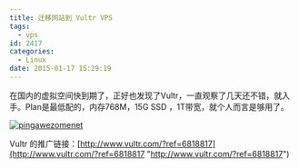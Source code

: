 ```yaml
---
title: 迁移网站到 Vultr VPS
tags:
  - vps
id: 2417
categories:
  - Linux
date: 2015-01-17 15:29:19
---
```


在国内的虚拟空间快到期了，正好也发现了Vultr，一直观察了几天还不错，就入手。Plan是最低配的，内存768M，15G SSD ，1T带宽，就个人而言是够用了。

[![pingawezomenet](/wp-content/uploads/2015/01/9cbb1307fcca68f305a39eec2e9e30be.png)](/wp-content/uploads/2015/01/9cbb1307fcca68f305a39eec2e9e30be.png)

Vultr 的推广链接：[http://www.vultr.com/?ref=6818817](http://www.vultr.com/?ref=6818817 "http://www.vultr.com/?ref=6818817")